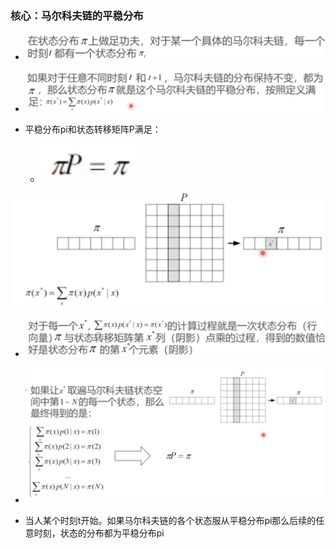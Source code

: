 ### 核心：马尔科夫链的平稳分布

* ![image-20230410095020708](%E9%A9%AC%E5%B0%94%E7%A7%91%E5%A4%AB%E9%93%BE%E5%B9%B3%E7%A8%B3%E5%88%86%E5%B8%83%E7%9A%84%E7%90%86%E8%A7%A3.assets/image-20230410095020708.png)
* ![image-20230410095029439](%E9%A9%AC%E5%B0%94%E7%A7%91%E5%A4%AB%E9%93%BE%E5%B9%B3%E7%A8%B3%E5%88%86%E5%B8%83%E7%9A%84%E7%90%86%E8%A7%A3.assets/image-20230410095029439.png)

* 平稳分布pi和状态转移矩阵P满足：
  * ![image-20230410095132753](%E9%A9%AC%E5%B0%94%E7%A7%91%E5%A4%AB%E9%93%BE%E5%B9%B3%E7%A8%B3%E5%88%86%E5%B8%83%E7%9A%84%E7%90%86%E8%A7%A3.assets/image-20230410095132753.png)

![image-20230410095309045](%E9%A9%AC%E5%B0%94%E7%A7%91%E5%A4%AB%E9%93%BE%E5%B9%B3%E7%A8%B3%E5%88%86%E5%B8%83%E7%9A%84%E7%90%86%E8%A7%A3.assets/image-20230410095309045.png)

* ![image-20230410095321739](%E9%A9%AC%E5%B0%94%E7%A7%91%E5%A4%AB%E9%93%BE%E5%B9%B3%E7%A8%B3%E5%88%86%E5%B8%83%E7%9A%84%E7%90%86%E8%A7%A3.assets/image-20230410095321739.png)

* ![image-20230410095519419](%E9%A9%AC%E5%B0%94%E7%A7%91%E5%A4%AB%E9%93%BE%E5%B9%B3%E7%A8%B3%E5%88%86%E5%B8%83%E7%9A%84%E7%90%86%E8%A7%A3.assets/image-20230410095519419.png)

* 当人某个时刻t开始。如果马尔科夫链的各个状态服从平稳分布pi那么后续的任意时刻，状态的分布都为平稳分布pi